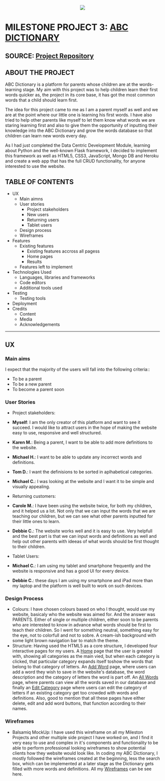 <div align="center">
  <img src="https://github.com/stanciudorin/Dictionary-Project/blob/master/static/images/Site%20Preview.png?raw=true" align="center" style="margin: 0;">
</div>

# MILESTONE PROJECT 3: [ABC DICTIONARY](https://dictionary-project.herokuapp.com/)

## SOURCE: [Project Repository](https://github.com/stanciudorin/Dictionary-Project)

## ABOUT THE PROJECT
<p>ABC Dictionary is a platform for parents whose children are at the words-learning stage. My aim with this project was to help children learn their first words quicker as, the project in its core base, it has got the most common words that a child should learn first.

The idea for this project came to me as I am a parent myself as well and we are at the point where our little one is learning his first words. I have also tried to help other parents like myself to let them know what words we are staring learning first and also to give them the opportunity of inputting their knowledge into the ABC Dictionary and grow the words database so that children can learn new words every day.

As I had just completed the Data Centric Development Module, learning about Python and the well-known Flask framework, I decided to implement this framework as well as HTML5, CSS3, JavaScript, Mongo DB and Heroku and create a web app that has the full CRUD functionality, for anyone interested to use the website.
</p>

## TABLE OF CONTENTS
* UX 
    * Main aimns
    * User stories
        * Project stakeholders
        * New users
        * Returning users
        * Tablet users
    * Design process
    * Wireframes
* Features
    * Existing features
        * Existing features accross all pagess
        * Home pages
        * Results
    * Features left to implement
* Technologies Used
    * Languages, libraries and frameworks
    * Code editors
    * Additional tools used
* Testing
    * Testing tools
* Deployment
* Credits
    * Content
    * Media
    * Acknowledgements

---

## UX
 ### Main aims
I expect that the majority of the users will fall into the following criteria::
* To be a parent
* To be a new parent
* To become a parent soon

### User Stories

* Project stakeholders:
* **Myself**: I am the only creator of this platform and want to see it succeed. I would like to attract users in the hope of making the website easy to use, responsive and well structured.

* **Karen M.**: Being a parent, I want to be able to add more definitions to the website.
* **Michael H.**: I want to be able to update any incorrect words and definitions.
* **Tom D.**: I want the definisions to be sorted in aplhabetical categories.
* **Michael C.**: I was looking at the website and I want it to be simple and visually appealing.

* Returning customers:
* **Carole M.**: I have been using the website twice, for both my children, and it helped us a lot. Not only that we can input the words that we are teaching our children, but we can see what other parents inputted for their little ones to learn.
* **Debbie C.**: The website works well and it is easy to use. Very helpfull and the best part is that we can input words and definitions as well and help out other parents with ideeas of what words should be first thought to their children.

* Tablet Users:
* **Michael C.**: I am using my tablet and smartphone frequently and the website is responsive and has a good UI for every device.
* **Debbie C.**: these days I am using my smartphone and iPad more than my laptop and the platform is well built to work on such devices.

### Design Process

* Colours: I have chosen colours based on who I thought, would use my website, basicaly who the website was aimed for. And the answer was PARENTS. Either of single or multiple children, either soon to be parents who are interested to know in advance what words should be first to teach their children. So I went for something neutral, something easy for the eye, not to colorfull and not to sobre. A cream-ish background with some light brown navigation bar to match the theme.
* Structure: Having used the HTML5 as a core structure, I developed four interactive pages for my users. A [Home](https://dictionary-project.herokuapp.com/) page that the user is greated with, showing all categories as the main vied, but when each category is clicked, that particular category expands itself toshow the words that belong to that category of letters. An [Add Word](https://dictionary-project.herokuapp.com/add_word) page, where users can add a word they wish to save in the website's database, the word description and the category of letters the word is part off. An [All Words](https://dictionary-project.herokuapp.com/edit) page, where parents can view all the words saved in our database and finally an [Edit Category](https://dictionary-project.herokuapp.com/get_categories) page where users can edit the category of letters if an existing category get too crowded with words and definitions. Also, good to mention that all these pages have either delete, edit and add word buttons, that function according to their names.

### Wireframes

* Balsamiq MockUp: I have used this wireframe on all my Mileston Projects and other multiple side project I have worked on, and I find it very easy to use and complex in it's components and functionality to be able to perform professional looking wireframes to show potential clients how they website would look like. In coding my ABC Dictionary, I mostly followed the wireframes created at the beginning, less the search box, which can be implemented at a later stage as the Dictionary gets filled with more words and definitions. All my [Wireframes](https://github.com/stanciudorin/Dictionary-Project/tree/master/wireframes) can be see here.
